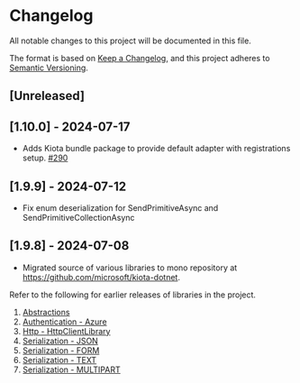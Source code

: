 # Changelog

All notable changes to this project will be documented in this file.

The format is based on [Keep a Changelog](https://keepachangelog.com/en/1.0.0/),
and this project adheres to [Semantic Versioning](https://semver.org/spec/v2.0.0.html).

## [Unreleased]

## [1.10.0] - 2024-07-17

- Adds Kiota bundle package to provide default adapter with registrations setup. [#290](https://github.com/microsoft/kiota-dotnet/issues/290)

## [1.9.9] - 2024-07-12

- Fix enum deserialization for SendPrimitiveAsync and SendPrimitiveCollectionAsync

## [1.9.8] - 2024-07-08

- Migrated source of various libraries to mono repository at <https://github.com/microsoft/kiota-dotnet>.

Refer to the following for earlier releases of libraries in the project.

1. [Abstractions](./src/abstractions/Changelog-old.md)
1. [Authentication - Azure](./src/authentication/azure/Changelog-old.md)
1. [Http - HttpClientLibrary](./src/http/httpClient/Changelog-old.md)
1. [Serialization - JSON](./src/serialization/json/Changelog-old.md)
1. [Serialization - FORM](./src/serialization/form/Changelog-old.md)
1. [Serialization - TEXT](./src/serialization/text/Changelog-old.md)
1. [Serialization - MULTIPART](./src/serialization/multipart/Changelog-old.md)
